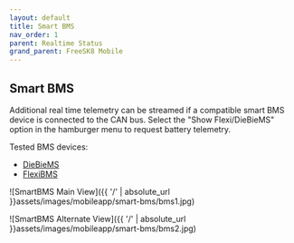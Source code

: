 ```yaml
---
layout: default
title: Smart BMS
nav_order: 1
parent: Realtime Status
grand_parent: FreeSK8 Mobile
---
```


## Smart BMS

Additional real time telemetry can be streamed if a compatible smart BMS device is connected to the CAN bus. Select the "Show Flexi/DieBieMS" option in the hamburger menu to request battery telemetry.

Tested BMS devices:

* [DieBieMS](https://github.com/DieBieEngineering)
* [FlexiBMS](https://github.com/SimosMCmuffin)

![SmartBMS Main View]({{ '/' | absolute_url }}assets/images/mobileapp/smart-bms/bms1.jpg)

![SmartBMS Alternate View]({{ '/' | absolute_url }}assets/images/mobileapp/smart-bms/bms2.jpg)